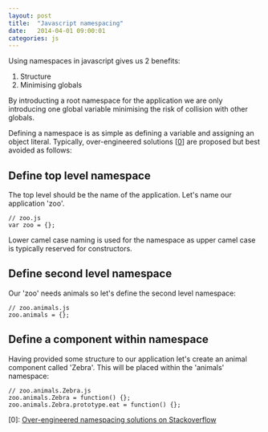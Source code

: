 ```yaml
---
layout: post
title:  "Javascript namespacing"
date:   2014-04-01 09:00:01
categories: js
---
```


<!-- minimising globals -->

Using namespaces in javascript gives us 2 benefits:

1. Structure
2. Minimising globals

By introducting a root namespace for the application we are only introducing one global variable minimising the risk of collision with other globals.

Defining a namespace is as simple as defining a variable and assigning an object literal. Typically, over-engineered solutions [[0](#ref0)] are proposed but best avoided as follows:

## Define top level namespace

The top level should be the name of the application. Let's name our application 'zoo'.

	// zoo.js
	var zoo = {};

Lower camel case naming is used for the namespace as upper camel case is typically reserved for constructors.

## Define second level namespace

Our 'zoo' needs animals so let's define the second level namespace:

	// zoo.animals.js
	zoo.animals = {};

## Define a component within namespace

Having provided some structure to our application let's create an animal component called 'Zebra'. This will be placed within the 'animals' namespace:

	// zoo.animals.Zebra.js
	zoo.animals.Zebra = function() {};
	zoo.animals.Zebra.prototype.eat = function() {};

<a name="ref0"></a>[0]: [Over-engineered namespacing solutions on Stackoverflow](http://stackoverflow.com/questions/3410984/javascript-namespace)